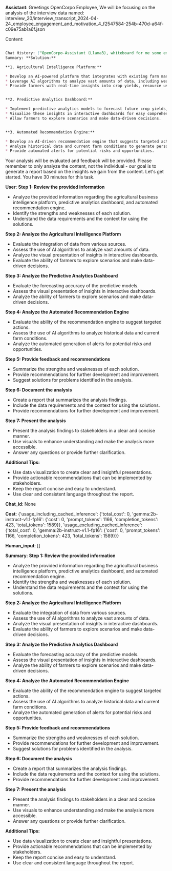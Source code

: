 **Assistant**: Greetings OpenCorpo Employee, We will be focusing on the analysis of the interview data named: interview_20/interview_transcript_2024-04-24_employee_engagement_and_motivation_4_f2547584-254b-470d-a64f-c09e75ab1a6f.json 


 Content: 

 ```md

 Chat History: ["OpenCorpo-Assistant (Llama3), whiteboard for me some employee engagement and motivation. Propose a solution for business and agriculture management. I will evaluate your answers and give my feedback, then propose a problem to you. You will answer and I will evaluate. Let's now begin. You have 30 minutes.", '**Solution for Business and Agriculture Management:**\n\n**1. Employee Engagement Platform:**\n\n* Develop a comprehensive employee engagement platform that integrates with existing systems.\n* Provide personalized dashboards and feedback mechanisms.\n* Offer rewards and recognition systems to incentivize performance.\n* Implement gamified elements for increased participation.\n\n\n**2. Motivation and Goal Setting App:**\n\n* Design an app that enables employees to set personalized goals and track progress.\n* Integrate with productivity tools to monitor work hours and output.\n* Offer goal-based incentives and recognition for achieving achievements.\n\n\n**3. Leadership Development Program:**\n\n* Create a centralized platform for leadership training and development.\n* Provide personalized coaching, mentorship, and performance feedback.\n* Facilitate group discussions and workshops to foster collaboration and knowledge sharing.\n\n**Problem to Evaluate:**\n\n* How can this solution enhance employee motivation and engagement within agricultural businesses?', "I'd be happy to evaluate your proposed solutions for business and agriculture management!\n\n**Evaluation:**\n\n1. **Employee Engagement Platform:**\n\t* Strengths: The platform provides a comprehensive approach to employee engagement, incorporating personalized dashboards, feedback mechanisms, rewards, and recognition.\n\t* Weaknesses: It may require significant IT infrastructure development to integrate with existing systems.\n2. **Motivation and Goal Setting App:**\n\t* Strengths: The app enables employees to set goals and track progress, providing a sense of accountability and motivation.\n\t* Weaknesses: It might be challenging to ensure that the app is used regularly by all employees, especially if it's not integrated with daily tasks.\n3. **Leadership Development Program:**\n\t* Strengths: The program offers personalized coaching, mentorship, and performance feedback, which can help develop leadership skills and improve employee retention.\n\t* Weaknesses: It may require significant resources to create a comprehensive platform for leadership development.\n\n**Evaluation of the solution as a whole:**\n\nThe proposed solutions show promise in enhancing employee motivation and engagement within agricultural businesses. However, it's essential to consider the unique challenges faced by agricultural employees, such as variable schedules, physically demanding work, and potential isolation. To better tailor the solutions to this context:\n\n* The Employee Engagement Platform could incorporate features that cater to agricultural workers' needs, such as scheduling flexibility, outdoor activities, or team-building initiatives.\n* The Motivation and Goal Setting App could integrate with wearable devices or task-tracking systems to monitor employees' physical activity levels, work hours, or specific tasks related to agriculture (e.g., crop monitoring).\n* The Leadership Development Program could provide training on topics relevant to the agricultural industry, such as farm management, risk assessment, or sustainability practices.\n\n**Next Step:**\nI'd like to propose a problem for you to address:\n\n**Problem:** Design an analytics dashboard that provides actionable insights for agricultural businesses to improve crop yields, reduce waste, and optimize resources. The dashboard should integrate data from various sources, including weather stations, soil sensors, and farm management software.\n\nPlease provide your proposed solution for this problem!", '**Problem to Address:**\n\n* How to enhance the data-driven decision-making process in agricultural businesses to optimize crop yields, reduce waste, and optimize resource utilization?\n\n**Solution:**\n\n**1. Crop Yield Optimization Dashboard:**\n\n* Develop a dashboard that aggregates real-time and historical data from various sources.\n* Leverage machine learning algorithms to analyze weather patterns, soil conditions, and crop health data.\n* Provide insights into optimal planting, harvesting, and irrigation schedules based on historical data and real-time conditions.\n\n\n**2. Waste Reduction Tracker:**\n\n* Design a mobile app that tracks and analyzes agricultural waste throughout the supply chain.\n* Integrate with farm equipment and storage systems to automate data collection.\n* Generate actionable insights into reducing food waste and optimizing resource utilization.\n\n\n**3. Resource Optimization Dashboard:**\n\n* Develop a dashboard that provides farmers with data-driven recommendations for optimizing resource utilization.\n* Analyze equipment usage patterns, market trends, and competitor practices.\n* Suggest strategies to reduce energy consumption, optimize workforce scheduling, and increase productivity.', "Excellent solution! I'd like to evaluate your proposed solutions and provide feedback:\n\n**Evaluation:*\n\n1. **Crop Yield Optimization Dashboard:** \n\t* Strengths: The dashboard aggregates real-time data from various sources, leveraging machine learning algorithms for optimal decision-making.\n\t* Weaknesses: It might require significant IT infrastructure development and data integration, as well as ongoing maintenance to ensure accuracy.\n2. **Waste Reduction Tracker:** \n\t* Strengths: The app tracks agricultural waste throughout the supply chain, providing actionable insights into reducing food waste and optimizing resource utilization.\n\t* Weaknesses: It may face challenges in collecting accurate and reliable data from various sources, particularly if manual input is required.\n3. **Resource Optimization Dashboard:** \n\t* Strengths: The dashboard provides farmers with data-driven recommendations for optimizing resource utilization, analyzing equipment usage patterns, market trends, and competitor practices.\n\t* Weaknesses: It may require significant data collection efforts to analyze the mentioned factors accurately.\n\n**Evaluation of the solution as a whole:*\nYour proposed solutions show great potential in enhancing data-driven decision-making in agricultural businesses. To further strengthen your approach:\n\n* Consider integrating the Crop Yield Optimization Dashboard with the Waste Reduction Tracker and Resource Optimization Dashboard to provide a more comprehensive view of farm operations.\n* Incorporate IoT devices or sensors to automate data collection for more accurate tracking and analysis.\n* Develop partnerships with weather service providers, soil experts, and agricultural industry leaders to ensure accurate insights.\n\nNow, let's evaluate the overall solution in addressing the problem:\n\n* Your solutions effectively address the problem by:\n\t+ Enhancing crop yield optimization through real-time analytics and machine learning algorithms.\n\t+ Reducing waste throughout the supply chain through tracking and analysis.\n\t+ Optimizing resource utilization through data-driven recommendations.\n* The solutions cater to various aspects of agricultural businesses, including farm operations, supply chains, and market trends.\n\nNext step:\n\nI'd like to propose a problem for you to address:\n\n* How can an agricultural business intelligence platform integrate with existing farm management systems, accounting software, and IoT devices to provide a seamless data flow and improve decision-making?", '**Problem to Address:**\n\n* How to create an agricultural intelligence platform that integrates data from various sources, including farm management systems, accounting software, and IoT devices, to provide real-time insights, predictive modeling, and automated recommendations for farmers?', "Excellent problem! I'd like to evaluate your potential solution:\n\n**Solution:* (Please propose a solution in the same format as before)\n\nI'll be looking for:\n\n1. A comprehensive approach to integrating data from various sources.\n2. The use of machine learning algorithms and predictive modeling for actionable insights.\n3. Automated recommendations for farmers based on real-time data.\n\nLet's get started!", '**Solution:**\n\n**1. Agricultural Intelligence Platform:**\n\n* Develop an AI-powered platform that integrates with existing farm management systems, accounting software, and IoT devices.\n* Leverage AI algorithms to analyze vast amounts of data, including weather patterns, crop health, soil conditions, and market trends.\n* Provide farmers with real-time insights into crop yields, resource usage, market opportunities, and financial performance.\n\n\n**2. Predictive Analytics Dashboard:**\n\n* Implement predictive analytics models to forecast future crop yields, resource requirements, and market trends.\n* Visualize these insights in interactive dashboards for easy comprehension.\n* Allow farmers to explore scenarios and make data-driven decisions.\n\n\n**3. Automated Recommendation Engine:**\n\n* Develop an AI-driven recommendation engine that suggests targeted actions to optimize farm operations.\n* Analyze historical data and current farm conditions to generate personalized recommendations.\n* Provide automated alerts for potential risks and opportunities.'] 
 Summary: **Solution:**

**1. Agricultural Intelligence Platform:**

* Develop an AI-powered platform that integrates with existing farm management systems, accounting software, and IoT devices.
* Leverage AI algorithms to analyze vast amounts of data, including weather patterns, crop health, soil conditions, and market trends.
* Provide farmers with real-time insights into crop yields, resource usage, market opportunities, and financial performance.


**2. Predictive Analytics Dashboard:**

* Implement predictive analytics models to forecast future crop yields, resource requirements, and market trends.
* Visualize these insights in interactive dashboards for easy comprehension.
* Allow farmers to explore scenarios and make data-driven decisions.


**3. Automated Recommendation Engine:**

* Develop an AI-driven recommendation engine that suggests targeted actions to optimize farm operations.
* Analyze historical data and current farm conditions to generate personalized recommendations.
* Provide automated alerts for potential risks and opportunities. 
``` 


 Your analysis will be evaluated and feedback will be provided. Please remember to only analyze the content, not the individual - our goal is to generate a report based on the insights we gain from the content. Let's get started. You have 30 minutes for this task.

**User**: **Step 1: Review the provided information**

* Analyze the provided information regarding the agricultural business intelligence platform, predictive analytics dashboard, and automated recommendation engine.
* Identify the strengths and weaknesses of each solution.
* Understand the data requirements and the context for using the solutions.


**Step 2: Analyze the Agricultural Intelligence Platform**

* Evaluate the integration of data from various sources.
* Assess the use of AI algorithms to analyze vast amounts of data.
* Analyze the visual presentation of insights in interactive dashboards.
* Evaluate the ability of farmers to explore scenarios and make data-driven decisions.


**Step 3: Analyze the Predictive Analytics Dashboard**

* Evaluate the forecasting accuracy of the predictive models.
* Assess the visual presentation of insights in interactive dashboards.
* Analyze the ability of farmers to explore scenarios and make data-driven decisions.


**Step 4: Analyze the Automated Recommendation Engine**

* Evaluate the ability of the recommendation engine to suggest targeted actions.
* Assess the use of AI algorithms to analyze historical data and current farm conditions.
* Analyze the automated generation of alerts for potential risks and opportunities.


**Step 5: Provide feedback and recommendations**

* Summarize the strengths and weaknesses of each solution.
* Provide recommendations for further development and improvement.
* Suggest solutions for problems identified in the analysis.


**Step 6: Document the analysis**

* Create a report that summarizes the analysis findings.
* Include the data requirements and the context for using the solutions.
* Provide recommendations for further development and improvement.


**Step 7: Present the analysis**

* Present the analysis findings to stakeholders in a clear and concise manner.
* Use visuals to enhance understanding and make the analysis more accessible.
* Answer any questions or provide further clarification.


**Additional Tips:**

* Use data visualization to create clear and insightful presentations.
* Provide actionable recommendations that can be implemented by stakeholders.
* Keep the report concise and easy to understand.
* Use clear and consistent language throughout the report.

**Chat_id**: None

**Cost**: {'usage_including_cached_inference': {'total_cost': 0, 'gemma:2b-instruct-v1.1-fp16': {'cost': 0, 'prompt_tokens': 1166, 'completion_tokens': 423, 'total_tokens': 1589}}, 'usage_excluding_cached_inference': {'total_cost': 0, 'gemma:2b-instruct-v1.1-fp16': {'cost': 0, 'prompt_tokens': 1166, 'completion_tokens': 423, 'total_tokens': 1589}}}

**Human_input**: []

**Summary**: **Step 1: Review the provided information**

* Analyze the provided information regarding the agricultural business intelligence platform, predictive analytics dashboard, and automated recommendation engine.
* Identify the strengths and weaknesses of each solution.
* Understand the data requirements and the context for using the solutions.


**Step 2: Analyze the Agricultural Intelligence Platform**

* Evaluate the integration of data from various sources.
* Assess the use of AI algorithms to analyze vast amounts of data.
* Analyze the visual presentation of insights in interactive dashboards.
* Evaluate the ability of farmers to explore scenarios and make data-driven decisions.


**Step 3: Analyze the Predictive Analytics Dashboard**

* Evaluate the forecasting accuracy of the predictive models.
* Assess the visual presentation of insights in interactive dashboards.
* Analyze the ability of farmers to explore scenarios and make data-driven decisions.


**Step 4: Analyze the Automated Recommendation Engine**

* Evaluate the ability of the recommendation engine to suggest targeted actions.
* Assess the use of AI algorithms to analyze historical data and current farm conditions.
* Analyze the automated generation of alerts for potential risks and opportunities.


**Step 5: Provide feedback and recommendations**

* Summarize the strengths and weaknesses of each solution.
* Provide recommendations for further development and improvement.
* Suggest solutions for problems identified in the analysis.


**Step 6: Document the analysis**

* Create a report that summarizes the analysis findings.
* Include the data requirements and the context for using the solutions.
* Provide recommendations for further development and improvement.


**Step 7: Present the analysis**

* Present the analysis findings to stakeholders in a clear and concise manner.
* Use visuals to enhance understanding and make the analysis more accessible.
* Answer any questions or provide further clarification.


**Additional Tips:**

* Use data visualization to create clear and insightful presentations.
* Provide actionable recommendations that can be implemented by stakeholders.
* Keep the report concise and easy to understand.
* Use clear and consistent language throughout the report.

